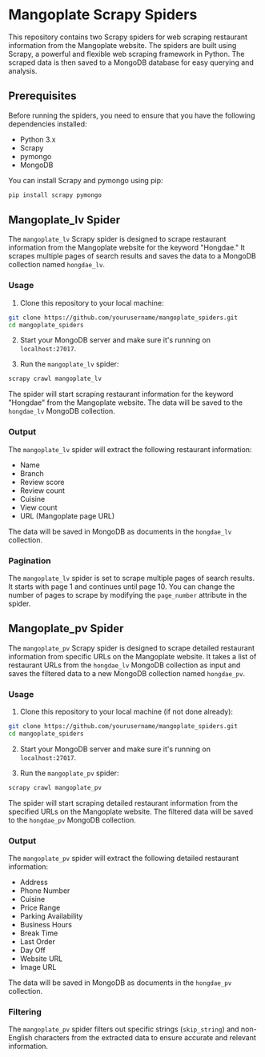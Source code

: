 # Mangoplate Scrapy Spiders

This repository contains two Scrapy spiders for web scraping restaurant information from the Mangoplate website. The spiders are built using Scrapy, a powerful and flexible web scraping framework in Python. The scraped data is then saved to a MongoDB database for easy querying and analysis.

## Prerequisites

Before running the spiders, you need to ensure that you have the following dependencies installed:

- Python 3.x
- Scrapy
- pymongo
- MongoDB

You can install Scrapy and pymongo using pip:

```bash
pip install scrapy pymongo
```

## Mangoplate_lv Spider

The `mangoplate_lv` Scrapy spider is designed to scrape restaurant information from the Mangoplate website for the keyword "Hongdae." It scrapes multiple pages of search results and saves the data to a MongoDB collection named `hongdae_lv`.

### Usage

1. Clone this repository to your local machine:

```bash
git clone https://github.com/yourusername/mangoplate_spiders.git
cd mangoplate_spiders
```

2. Start your MongoDB server and make sure it's running on `localhost:27017`.

3. Run the `mangoplate_lv` spider:

```bash
scrapy crawl mangoplate_lv
```

The spider will start scraping restaurant information for the keyword "Hongdae" from the Mangoplate website. The data will be saved to the `hongdae_lv` MongoDB collection.

### Output

The `mangoplate_lv` spider will extract the following restaurant information:

- Name
- Branch
- Review score
- Review count
- Cuisine
- View count
- URL (Mangoplate page URL)

The data will be saved in MongoDB as documents in the `hongdae_lv` collection.

### Pagination

The `mangoplate_lv` spider is set to scrape multiple pages of search results. It starts with page 1 and continues until page 10. You can change the number of pages to scrape by modifying the `page_number` attribute in the spider.

## Mangoplate_pv Spider

The `mangoplate_pv` Scrapy spider is designed to scrape detailed restaurant information from specific URLs on the Mangoplate website. It takes a list of restaurant URLs from the `hongdae_lv` MongoDB collection as input and saves the filtered data to a new MongoDB collection named `hongdae_pv`.

### Usage

1. Clone this repository to your local machine (if not done already):

```bash
git clone https://github.com/yourusername/mangoplate_spiders.git
cd mangoplate_spiders
```

2. Start your MongoDB server and make sure it's running on `localhost:27017`.

3. Run the `mangoplate_pv` spider:

```bash
scrapy crawl mangoplate_pv
```

The spider will start scraping detailed restaurant information from the specified URLs on the Mangoplate website. The filtered data will be saved to the `hongdae_pv` MongoDB collection.

### Output

The `mangoplate_pv` spider will extract the following detailed restaurant information:

- Address
- Phone Number
- Cuisine
- Price Range
- Parking Availability
- Business Hours
- Break Time
- Last Order
- Day Off
- Website URL
- Image URL

The data will be saved in MongoDB as documents in the `hongdae_pv` collection.

### Filtering

The `mangoplate_pv` spider filters out specific strings (`skip_string`) and non-English characters from the extracted data to ensure accurate and relevant information.
